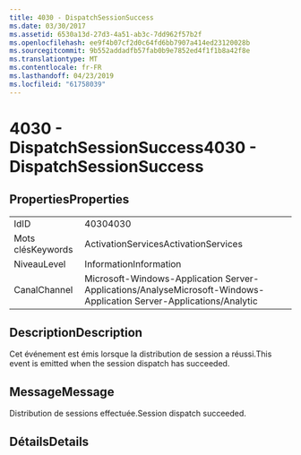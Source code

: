 ```yaml
---
title: 4030 - DispatchSessionSuccess
ms.date: 03/30/2017
ms.assetid: 6530a13d-27d3-4a51-ab3c-7dd962f57b2f
ms.openlocfilehash: ee9f4b07cf2d0c64fd6bb7907a414ed23120028b
ms.sourcegitcommit: 9b552addadfb57fab0b9e7852ed4f1f1b8a42f8e
ms.translationtype: MT
ms.contentlocale: fr-FR
ms.lasthandoff: 04/23/2019
ms.locfileid: "61758039"
---
```

# <a name="4030---dispatchsessionsuccess"></a><span data-ttu-id="8e4a1-102">4030 - DispatchSessionSuccess</span><span class="sxs-lookup"><span data-stu-id="8e4a1-102">4030 - DispatchSessionSuccess</span></span>
## <a name="properties"></a><span data-ttu-id="8e4a1-103">Properties</span><span class="sxs-lookup"><span data-stu-id="8e4a1-103">Properties</span></span>  
  
|||  
|-|-|  
|<span data-ttu-id="8e4a1-104">Id</span><span class="sxs-lookup"><span data-stu-id="8e4a1-104">ID</span></span>|<span data-ttu-id="8e4a1-105">4030</span><span class="sxs-lookup"><span data-stu-id="8e4a1-105">4030</span></span>|  
|<span data-ttu-id="8e4a1-106">Mots clés</span><span class="sxs-lookup"><span data-stu-id="8e4a1-106">Keywords</span></span>|<span data-ttu-id="8e4a1-107">ActivationServices</span><span class="sxs-lookup"><span data-stu-id="8e4a1-107">ActivationServices</span></span>|  
|<span data-ttu-id="8e4a1-108">Niveau</span><span class="sxs-lookup"><span data-stu-id="8e4a1-108">Level</span></span>|<span data-ttu-id="8e4a1-109">Information</span><span class="sxs-lookup"><span data-stu-id="8e4a1-109">Information</span></span>|  
|<span data-ttu-id="8e4a1-110">Canal</span><span class="sxs-lookup"><span data-stu-id="8e4a1-110">Channel</span></span>|<span data-ttu-id="8e4a1-111">Microsoft-Windows-Application Server-Applications/Analyse</span><span class="sxs-lookup"><span data-stu-id="8e4a1-111">Microsoft-Windows-Application Server-Applications/Analytic</span></span>|  
  
## <a name="description"></a><span data-ttu-id="8e4a1-112">Description</span><span class="sxs-lookup"><span data-stu-id="8e4a1-112">Description</span></span>  
 <span data-ttu-id="8e4a1-113">Cet événement est émis lorsque la distribution de session a réussi.</span><span class="sxs-lookup"><span data-stu-id="8e4a1-113">This event is emitted when the session dispatch has succeeded.</span></span>  
  
## <a name="message"></a><span data-ttu-id="8e4a1-114">Message</span><span class="sxs-lookup"><span data-stu-id="8e4a1-114">Message</span></span>  
 <span data-ttu-id="8e4a1-115">Distribution de sessions effectuée.</span><span class="sxs-lookup"><span data-stu-id="8e4a1-115">Session dispatch succeeded.</span></span>  
  
## <a name="details"></a><span data-ttu-id="8e4a1-116">Détails</span><span class="sxs-lookup"><span data-stu-id="8e4a1-116">Details</span></span>

